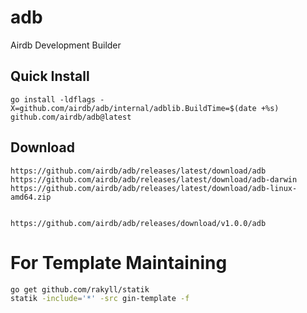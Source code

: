 # adb
Airdb Development Builder

## Quick Install

```
go install -ldflags -X=github.com/airdb/adb/internal/adblib.BuildTime=$(date +%s) github.com/airdb/adb@latest
```

## Download

```
https://github.com/airdb/adb/releases/latest/download/adb
https://github.com/airdb/adb/releases/latest/download/adb-darwin
https://github.com/airdb/adb/releases/latest/download/adb-linux-amd64.zip


https://github.com/airdb/adb/releases/download/v1.0.0/adb
```


# For Template Maintaining

```bash
go get github.com/rakyll/statik
statik -include='*' -src gin-template -f
```
